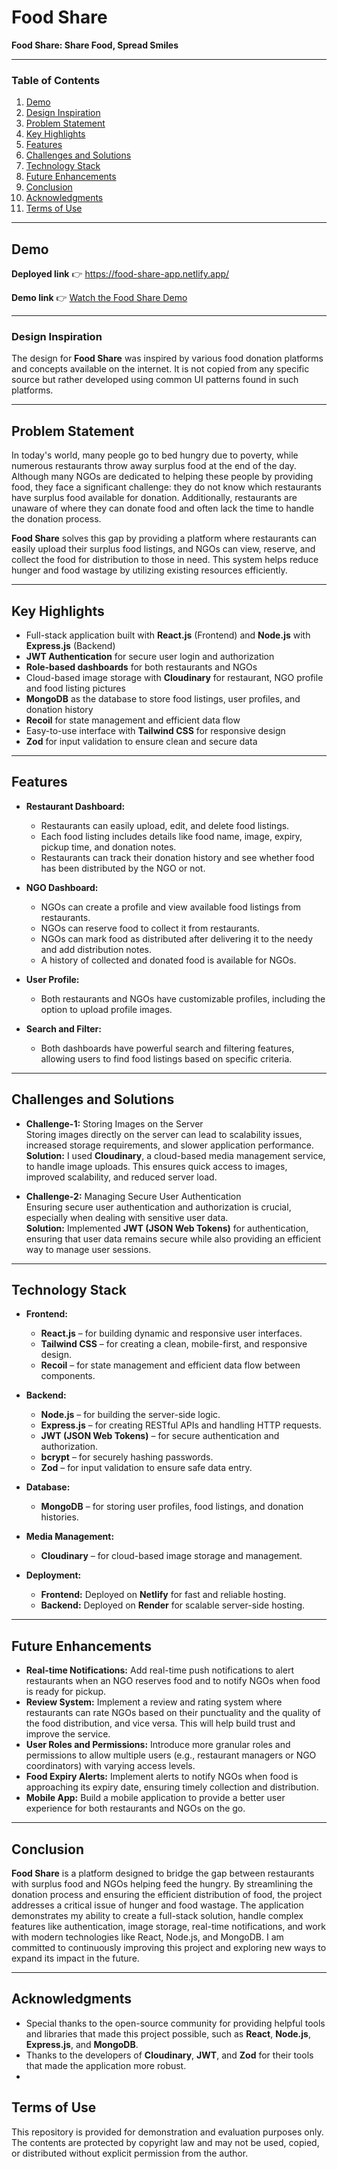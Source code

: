 # Food Share

**Food Share: Share Food, Spread Smiles**

---

### Table of Contents

1. [Demo](#demo)
2. [Design Inspiration](#design-inspiration)
3. [Problem Statement](#problem-statement)
4. [Key Highlights](#key-highlights)
5. [Features](#features)
6. [Challenges and Solutions](#challenges-and-solutions)
7. [Technology Stack](#technology-stack)
8. [Future Enhancements](#future-enhancements)
9. [Conclusion](#conclusion)
10. [Acknowledgments](#acknowledgments)
11. [Terms of Use](#terms-of-use)

---

## Demo
**Deployed link** 👉 https://food-share-app.netlify.app/

**Demo link** 👉 [Watch the Food Share Demo](https://drive.google.com/file/d/1Uqf4IqXitfgH8cd19nsUKNLQjPiDAGaN/view?usp=sharing)

---

### Design Inspiration

The design for **Food Share** was inspired by various food donation platforms and concepts available on the internet. It is not copied from any specific source but rather developed using common UI patterns found in such platforms.

---

## Problem Statement

In today's world, many people go to bed hungry due to poverty, while numerous restaurants throw away surplus food at the end of the day. Although many NGOs are dedicated to helping these people by providing food, they face a significant challenge: they do not know which restaurants have surplus food available for donation. Additionally, restaurants are unaware of where they can donate food and often lack the time to handle the donation process.

**Food Share** solves this gap by providing a platform where restaurants can easily upload their surplus food listings, and NGOs can view, reserve, and collect the food for distribution to those in need. This system helps reduce hunger and food wastage by utilizing existing resources efficiently.

---

## Key Highlights

- Full-stack application built with **React.js** (Frontend) and **Node.js** with **Express.js** (Backend)
- **JWT Authentication** for secure user login and authorization
- **Role-based dashboards** for both restaurants and NGOs
- Cloud-based image storage with **Cloudinary** for restaurant, NGO profile and food listing pictures
- **MongoDB** as the database to store food listings, user profiles, and donation history
- **Recoil** for state management and efficient data flow
- Easy-to-use interface with **Tailwind CSS** for responsive design
- **Zod** for input validation to ensure clean and secure data

---

## Features

- **Restaurant Dashboard:**
  - Restaurants can easily upload, edit, and delete food listings.
  - Each food listing includes details like food name, image, expiry, pickup time, and donation notes.
  - Restaurants can track their donation history and see whether food has been distributed by the NGO or not.
  
- **NGO Dashboard:**
  - NGOs can create a profile and view available food listings from restaurants.
  - NGOs can reserve food to collect it from restaurants.
  - NGOs can mark food as distributed after delivering it to the needy and add distribution notes.
  - A history of collected and donated food is available for NGOs.

- **User Profile:**
  - Both restaurants and NGOs have customizable profiles, including the option to upload profile images.
  
- **Search and Filter:**
  - Both dashboards have powerful search and filtering features, allowing users to find food listings based on specific criteria.

---

## Challenges and Solutions

- **Challenge-1:** Storing Images on the Server  
  Storing images directly on the server can lead to scalability issues, increased storage requirements, and slower application performance.  
  **Solution:** I used **Cloudinary**, a cloud-based media management service, to handle image uploads. This ensures quick access to images, improved scalability, and reduced server load.

- **Challenge-2:** Managing Secure User Authentication  
  Ensuring secure user authentication and authorization is crucial, especially when dealing with sensitive user data.  
  **Solution:** Implemented **JWT (JSON Web Tokens)** for authentication, ensuring that user data remains secure while also providing an efficient way to manage user sessions.
  
---

## Technology Stack

- **Frontend:**
  - **React.js** – for building dynamic and responsive user interfaces.
  - **Tailwind CSS** – for creating a clean, mobile-first, and responsive design.
  - **Recoil** – for state management and efficient data flow between components.

- **Backend:**
  - **Node.js** – for building the server-side logic.
  - **Express.js** – for creating RESTful APIs and handling HTTP requests.
  - **JWT (JSON Web Tokens)** – for secure authentication and authorization.
  - **bcrypt** – for securely hashing passwords.
  - **Zod** – for input validation to ensure safe data entry.

- **Database:**
  - **MongoDB** – for storing user profiles, food listings, and donation histories.

- **Media Management:**
  - **Cloudinary** – for cloud-based image storage and management.

- **Deployment:**
  - **Frontend:** Deployed on **Netlify** for fast and reliable hosting.
  - **Backend:** Deployed on **Render** for scalable server-side hosting.

---

## Future Enhancements

- **Real-time Notifications:** Add real-time push notifications to alert restaurants when an NGO reserves food and to notify NGOs when food is ready for pickup.
- **Review System:** Implement a review and rating system where restaurants can rate NGOs based on their punctuality and the quality of the food distribution, and vice versa. This will help build trust and improve the service.
- **User Roles and Permissions:** Introduce more granular roles and permissions to allow multiple users (e.g., restaurant managers or NGO coordinators) with varying access levels.
- **Food Expiry Alerts:** Implement alerts to notify NGOs when food is approaching its expiry date, ensuring timely collection and distribution.
- **Mobile App:** Build a mobile application to provide a better user experience for both restaurants and NGOs on the go.

---

## Conclusion

**Food Share** is a platform designed to bridge the gap between restaurants with surplus food and NGOs helping feed the hungry. By streamlining the donation process and ensuring the efficient distribution of food, the project addresses a critical issue of hunger and food wastage. The application demonstrates my ability to create a full-stack solution, handle complex features like authentication, image storage, real-time notifications, and work with modern technologies like React, Node.js, and MongoDB. I am committed to continuously improving this project and exploring new ways to expand its impact in the future.

---

## Acknowledgments

- Special thanks to the open-source community for providing helpful tools and libraries that made this project possible, such as **React**, **Node.js**, **Express.js**, and **MongoDB**.
- Thanks to the developers of **Cloudinary**, **JWT**, and **Zod** for their tools that made the application more robust.
- 

## Terms of Use
This repository is provided for demonstration and evaluation purposes only. The contents are protected by copyright law and may not be used, copied, or distributed without explicit permission from the author.
